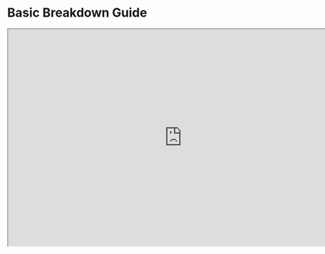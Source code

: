 # Basic Breakdown Guide

<p><iframe title="YouTube video player" src="https://www.youtube.com/embed/SxdufFgngXw?si=SgZMAPm3c6lke3VL" width="800" height="500" allowfullscreen="allowfullscreen" allow="accelerometer; autoplay; clipboard-write; encrypted-media; gyroscope; picture-in-picture; web-share"></iframe></p>